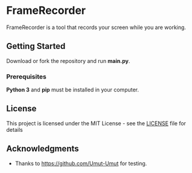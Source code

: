 # FrameRecorder

FrameRecorder is a tool that records your screen while you are working.

## Getting Started

Download or fork the repository and run <b>main.py</b>.

### Prerequisites

<b>Python 3</b> and <b>pip</b> must be installed in your computer.

## License

This project is licensed under the MIT License - see the [LICENSE](https://github.com/mehmet-mert/FrameRecorder/blob/master/LICENSE) file for details

## Acknowledgments

* Thanks to https://github.com/Umut-Umut for testing.
